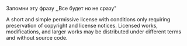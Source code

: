 Запомни эту фразу ,,Все будет но не сразу"

A short and simple permissive license with conditions only requiring preservation of copyright and license notices. Licensed works, modifications, and larger works may be distributed under different terms and without source code.
